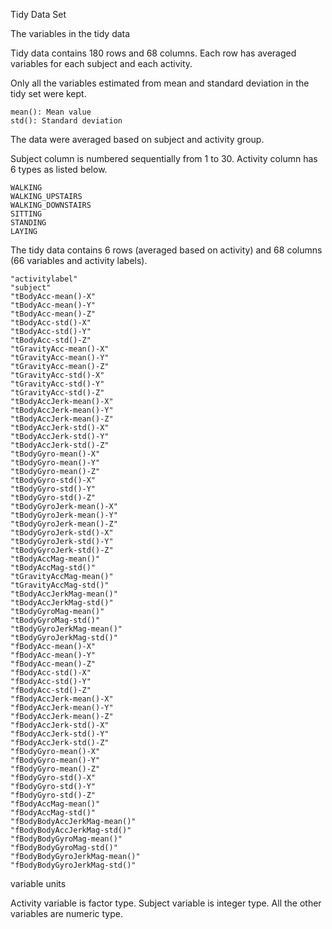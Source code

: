 Tidy Data Set

The variables in the tidy data

Tidy data contains 180 rows and 68 columns. Each row has averaged variables for each subject and each activity.

Only all the variables estimated from mean and standard deviation in the tidy set were kept.

    mean(): Mean value
    std(): Standard deviation

The data were averaged based on subject and activity group.

Subject column is numbered sequentially from 1 to 30. Activity column has 6 types as listed below.

    WALKING
    WALKING_UPSTAIRS
    WALKING_DOWNSTAIRS
    SITTING
    STANDING
    LAYING

The tidy data contains 6 rows (averaged based on activity) and 68 columns (66 variables and activity labels).

    "activitylabel"
    "subject"
    "tBodyAcc-mean()-X"
    "tBodyAcc-mean()-Y"
    "tBodyAcc-mean()-Z"
    "tBodyAcc-std()-X"
    "tBodyAcc-std()-Y"
    "tBodyAcc-std()-Z"
    "tGravityAcc-mean()-X"
    "tGravityAcc-mean()-Y"
    "tGravityAcc-mean()-Z"
    "tGravityAcc-std()-X"
    "tGravityAcc-std()-Y"
    "tGravityAcc-std()-Z"
    "tBodyAccJerk-mean()-X"
    "tBodyAccJerk-mean()-Y"
    "tBodyAccJerk-mean()-Z"
    "tBodyAccJerk-std()-X"
    "tBodyAccJerk-std()-Y"
    "tBodyAccJerk-std()-Z"
    "tBodyGyro-mean()-X"
    "tBodyGyro-mean()-Y"
    "tBodyGyro-mean()-Z"
    "tBodyGyro-std()-X"
    "tBodyGyro-std()-Y"
    "tBodyGyro-std()-Z"
    "tBodyGyroJerk-mean()-X"
    "tBodyGyroJerk-mean()-Y"
    "tBodyGyroJerk-mean()-Z"
    "tBodyGyroJerk-std()-X"
    "tBodyGyroJerk-std()-Y"
    "tBodyGyroJerk-std()-Z"
    "tBodyAccMag-mean()"
    "tBodyAccMag-std()"
    "tGravityAccMag-mean()"
    "tGravityAccMag-std()"
    "tBodyAccJerkMag-mean()"
    "tBodyAccJerkMag-std()"
    "tBodyGyroMag-mean()"
    "tBodyGyroMag-std()"
    "tBodyGyroJerkMag-mean()"
    "tBodyGyroJerkMag-std()"
    "fBodyAcc-mean()-X"
    "fBodyAcc-mean()-Y"
    "fBodyAcc-mean()-Z"
    "fBodyAcc-std()-X"
    "fBodyAcc-std()-Y"
    "fBodyAcc-std()-Z"
    "fBodyAccJerk-mean()-X"
    "fBodyAccJerk-mean()-Y"
    "fBodyAccJerk-mean()-Z"
    "fBodyAccJerk-std()-X"
    "fBodyAccJerk-std()-Y"
    "fBodyAccJerk-std()-Z"
    "fBodyGyro-mean()-X"
    "fBodyGyro-mean()-Y"
    "fBodyGyro-mean()-Z"
    "fBodyGyro-std()-X"
    "fBodyGyro-std()-Y"
    "fBodyGyro-std()-Z"
    "fBodyAccMag-mean()"
    "fBodyAccMag-std()"
    "fBodyBodyAccJerkMag-mean()"
    "fBodyBodyAccJerkMag-std()"
    "fBodyBodyGyroMag-mean()"
    "fBodyBodyGyroMag-std()"
    "fBodyBodyGyroJerkMag-mean()"
    "fBodyBodyGyroJerkMag-std()"

variable units

Activity variable is factor type. Subject variable is integer type. All the other variables are numeric type.
